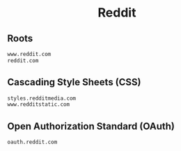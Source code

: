 


<h1 align="center">Reddit</h1>  


## Roots


```html
www.reddit.com
reddit.com
```  


## Cascading Style Sheets (CSS)


```html
styles.redditmedia.com
www.redditstatic.com
```  


## Open Authorization Standard (OAuth)


```html
oauth.reddit.com
```  

<br>
